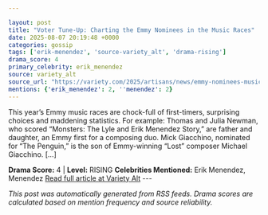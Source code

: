 ```yaml
---

layout: post
title: "Voter Tune-Up: Charting the Emmy Nominees in the Music Races"
date: 2025-08-07 20:19:48 +0000
categories: gossip
tags: ['erik-menendez', 'source-variety_alt', 'drama-rising']
drama_score: 4
primary_celebrity: erik_menendez
source: variety_alt
source_url: "https://variety.com/2025/artisans/news/emmy-nominees-music-races-1236481640/"
mentions: {'erik_menendez': 2, ''menendez': 2}
---
```


This year’s Emmy music races are chock-full of first-timers, surprising choices and maddening statistics. For example: Thomas and Julia Newman, who scored “Monsters: The Lyle and Erik Menendez Story,” are father and daughter, an Emmy first for a composing duo. Mick Giacchino, nominated for “The Penguin,” is the son of Emmy-winning “Lost” composer Michael Giacchino. […]

**Drama Score:** 4 | **Level:** RISING **Celebrities Mentioned:** Erik Menendez, Menendez [Read full article at Variety Alt](https://variety.com/2025/artisans/news/emmy-nominees-music-races-1236481640/) --- 

*This post was automatically generated from RSS feeds. Drama scores are calculated based on mention frequency and source reliability.*